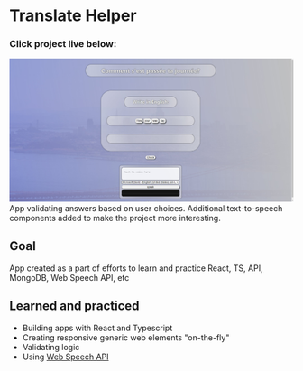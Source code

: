# Translate Helper
### Click project live below:
[![Translate Helper cover](https://raw.githubusercontent.com/will-s-205/will-s-205.github.io/main/fcc-portfolio/img/2023-07-02%20Translate%20Helper.jpg)](https://will-s-205.github.io/translate-helper)
App validating answers based on user choices. Additional text-to-speech components added to make the project more interesting.
## Goal
App created as a part of efforts to learn and practice React, TS, API, MongoDB, Web Speech API, etc
## Learned and practiced
* Building apps with React and Typescript
* Creating responsive generic web elements "on-the-fly"
* Validating logic
* Using [Web Speech API](https://developer.mozilla.org/en-US/docs/Web/API/Web_Speech_API)
